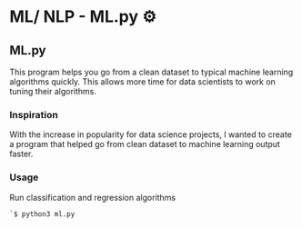 # ML/ NLP - ML.py ⚙️

## ML.py
This program helps you go from a clean dataset to typical machine learning algorithms quickly. This allows more time for data scientists to work on tuning their algorithms.

### Inspiration
With the increase in popularity for data science projects, I wanted to create a program that helped go from clean dataset to machine learning output faster.

### Usage
Run classification and regression algorithms

    `$ python3 ml.py